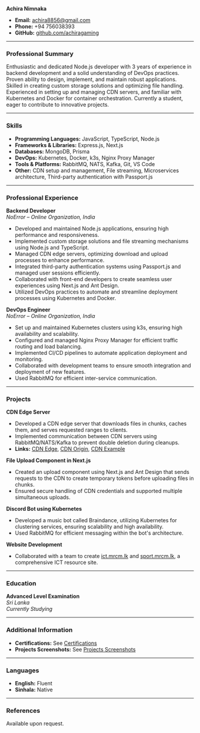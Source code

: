 **Achira Nimnaka**

- **Email:** achira8856@gmail.com
- **Phone:** +94 756038393
- **GitHub:** [github.com/achiragaming](https://github.com/achiragaming)

---

### **Professional Summary**

Enthusiastic and dedicated Node.js developer with 3 years of experience in backend development and a solid understanding of DevOps practices. Proven ability to design, implement, and maintain robust applications. Skilled in creating custom storage solutions and optimizing file handling. Experienced in setting up and managing CDN servers, and familiar with Kubernetes and Docker for container orchestration. Currently a student, eager to contribute to innovative projects.

---

### **Skills**

- **Programming Languages:** JavaScript, TypeScript, Node.js
- **Frameworks & Libraries:** Express.js, Next.js
- **Databases:** MongoDB, Prisma
- **DevOps:** Kubernetes, Docker, k3s, Nginx Proxy Manager
- **Tools & Platforms:** RabbitMQ, NATS, Kafka, Git, VS Code
- **Other:** CDN setup and management, File streaming, Microservices architecture, Third-party authentication with Passport.js

---

### **Professional Experience**

**Backend Developer**  
_NoError_ – _Online Organization, India_

- Developed and maintained Node.js applications, ensuring high performance and responsiveness.
- Implemented custom storage solutions and file streaming mechanisms using Node.js and TypeScript.
- Managed CDN edge servers, optimizing download and upload processes to enhance performance.
- Integrated third-party authentication systems using Passport.js and managed user sessions efficiently.
- Collaborated with front-end developers to create seamless user experiences using Next.js and Ant Design.
- Utilized DevOps practices to automate and streamline deployment processes using Kubernetes and Docker.

**DevOps Engineer**  
_NoError_ – _Online Organization, India_

- Set up and maintained Kubernetes clusters using k3s, ensuring high availability and scalability.
- Configured and managed Nginx Proxy Manager for efficient traffic routing and load balancing.
- Implemented CI/CD pipelines to automate application deployment and monitoring.
- Collaborated with development teams to ensure smooth integration and deployment of new features.
- Used RabbitMQ for efficient inter-service communication.

---

### **Projects**

**CDN Edge Server**

- Developed a CDN edge server that downloads files in chunks, caches them, and serves requested ranges to clients.
- Implemented communication between CDN servers using RabbitMQ/NATS/Kafka to prevent double deletion during cleanups.
- **Links:** [CDN Edge](https://cdn-edge.noerror.studio), [CDN Origin](https://cdn-origin.noerror.studio), [CDN Example](https://uploader.noerror.studio/upload)

**File Upload Component in Next.js**

- Created an upload component using Next.js and Ant Design that sends requests to the CDN to create temporary tokens before uploading files in chunks.
- Ensured secure handling of CDN credentials and supported multiple simultaneous uploads.

**Discord Bot using Kubernetes**

- Developed a music bot called Braindance, utilizing Kubernetes for clustering services, ensuring scalability and high availability.
- Used RabbitMQ for efficient messaging within the bot's architecture.

**Website Development**

- Collaborated with a team to create [ict.mrcm.lk](https://ict.mrcm.lk) and [sport.mrcm.lk](https://sport.mrcm.lk), a comprehensive ICT resource site.

---

### **Education**

**Advanced Level Examination**  
_Sri Lanka_  
_Currently Studying_

---

### **Additional Information**

- **Certifications:** See [Certifications](certificates.md)
- **Projects Screenshots:** See [Projects Screenshots](screenshots.md)

---

### **Languages**

- **English:** Fluent
- **Sinhala:** Native

---

### **References**

Available upon request.
